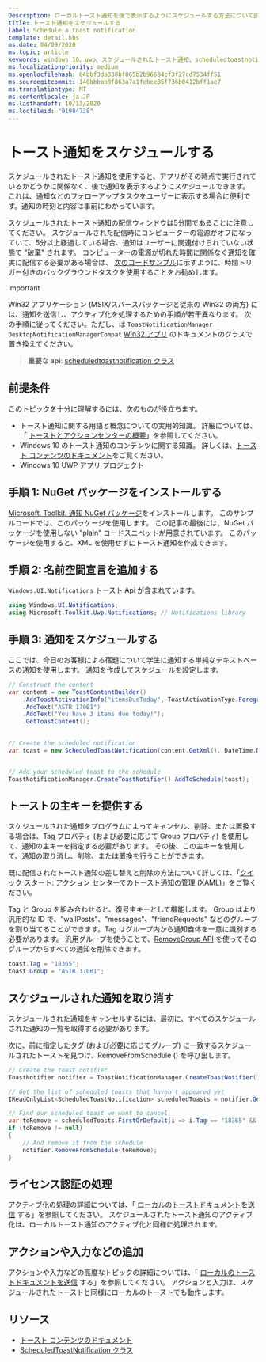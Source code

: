 ```yaml
---
Description: ローカルトースト通知を後で表示するようにスケジュールする方法について説明します。
title: トースト通知をスケジュールする
label: Schedule a toast notification
template: detail.hbs
ms.date: 04/09/2020
ms.topic: article
keywords: windows 10、uwp、スケジュールされたトースト通知、scheduledtoastnotification、方法、クイックスタート、作業の開始、コードサンプル、チュートリアル
ms.localizationpriority: medium
ms.openlocfilehash: 04bbf3da388bf065b2b96684cf3f27cd7534ff51
ms.sourcegitcommit: 140bbbab0f863a7a1febee85f736b0412bff1ae7
ms.translationtype: MT
ms.contentlocale: ja-JP
ms.lasthandoff: 10/13/2020
ms.locfileid: "91984738"
---
```

# <a name="schedule-a-toast-notification"></a>トースト通知をスケジュールする

スケジュールされたトースト通知を使用すると、アプリがその時点で実行されているかどうかに関係なく、後で通知を表示するようにスケジュールできます。 これは、通知などのフォローアップタスクをユーザーに表示する場合に便利です。通知の時刻と内容は事前にわかっています。

スケジュールされたトースト通知の配信ウィンドウは5分間であることに注意してください。 スケジュールされた配信時にコンピューターの電源がオフになっていて、5分以上経過している場合、通知はユーザーに関連付けられていない状態で "破棄" されます。 コンピューターの電源が切れた時間に関係なく通知を確実に配信する必要がある場合は、 [次のコードサンプル](https://github.com/WindowsNotifications/quickstart-snoozable-toasts-even-if-computer-is-off)に示すように、時間トリガー付きのバックグラウンドタスクを使用することをお勧めします。

> [!IMPORTANT]
> Win32 アプリケーション (MSIX/スパースパッケージと従来の Win32 の両方) には、通知を送信し、アクティブ化を処理するための手順が若干異なります。 次の手順に従ってください。ただし、は `ToastNotificationManager` `DesktopNotificationManagerCompat` [Win32 アプリ](toast-desktop-apps.md) のドキュメントのクラスで置き換えてください。

> **重要な api**: [scheduledtoastnotification クラス](/uwp/api/Windows.UI.Notifications.ScheduledToastNotification)


## <a name="prerequisites"></a>前提条件

このトピックを十分に理解するには、次のものが役立ちます。

* トースト通知に関する用語と概念についての実用的知識。 詳細については、「 [トーストとアクションセンターの概要](/archive/blogs/tiles_and_toasts/toast-notification-and-action-center-overview-for-windows-10)」を参照してください。
* Windows 10 のトースト通知のコンテンツに関する知識。 詳しくは、[トースト コンテンツのドキュメント](adaptive-interactive-toasts.md)をご覧ください。
* Windows 10 UWP アプリ プロジェクト


## <a name="step-1-install-nuget-package"></a>手順 1: NuGet パッケージをインストールする

[Microsoft. Toolkit. 通知 NuGet パッケージ](https://www.nuget.org/packages/Microsoft.Toolkit.Uwp.Notifications/)をインストールします。 このサンプルコードでは、このパッケージを使用します。 この記事の最後には、NuGet パッケージを使用しない "plain" コードスニペットが用意されています。 このパッケージを使用すると、XML を使用せずにトースト通知を作成できます。


## <a name="step-2-add-namespace-declarations"></a>手順 2: 名前空間宣言を追加する

`Windows.UI.Notifications` トースト Api が含まれています。

```csharp
using Windows.UI.Notifications;
using Microsoft.Toolkit.Uwp.Notifications; // Notifications library
```


## <a name="step-3-schedule-the-notification"></a>手順 3: 通知をスケジュールする

ここでは、今日のお客様による宿題について学生に通知する単純なテキストベースの通知を使用します。 通知を作成してスケジュールを設定します。

```csharp
// Construct the content
var content = new ToastContentBuilder()
    .AddToastActivationInfo("itemsDueToday", ToastActivationType.Foreground)
    .AddText("ASTR 170B1")
    .AddText("You have 3 items due today!");
    .GetToastContent();

    
// Create the scheduled notification
var toast = new ScheduledToastNotification(content.GetXml(), DateTime.Now.AddSeconds(5));


// Add your scheduled toast to the schedule
ToastNotificationManager.CreateToastNotifier().AddToSchedule(toast);
```


## <a name="provide-a-primary-key-for-your-toast"></a>トーストの主キーを提供する

スケジュールされた通知をプログラムによってキャンセル、削除、または置換する場合は、Tag プロパティ (および必要に応じて Group プロパティ) を使用して、通知の主キーを指定する必要があります。 その後、この主キーを使用して、通知の取り消し、削除、または置換を行うことができます。

既に配信されたトースト通知の差し替えと削除の方法について詳しくは、「[クイック スタート: アクション センターでのトースト通知の管理 (XAML)](/previous-versions/windows/apps/dn631260(v=win.10))」をご覧ください。

Tag と Group を組み合わせると、復号主キーとして機能します。 Group はより汎用的な ID で、"wallPosts"、"messages"、"friendRequests" などのグループを割り当てることができます。Tag はグループ内から通知自体を一意に識別する必要があります。 汎用グループを使うことで、[RemoveGroup API](/uwp/api/Windows.UI.Notifications.ToastNotificationHistory#Windows_UI_Notifications_ToastNotificationHistory_RemoveGroup_System_String_) を使ってそのグループからすべての通知を削除できます。

```csharp
toast.Tag = "18365";
toast.Group = "ASTR 170B1";
```


## <a name="cancel-scheduled-notifications"></a>スケジュールされた通知を取り消す

スケジュールされた通知をキャンセルするには、最初に、すべてのスケジュールされた通知の一覧を取得する必要があります。

次に、前に指定したタグ (および必要に応じてグループ) に一致するスケジュールされたトーストを見つけ、RemoveFromSchedule () を呼び出します。

```csharp
// Create the toast notifier
ToastNotifier notifier = ToastNotificationManager.CreateToastNotifier();

// Get the list of scheduled toasts that haven't appeared yet
IReadOnlyList<ScheduledToastNotification> scheduledToasts = notifier.GetScheduledToastNotifications();

// Find our scheduled toast we want to cancel
var toRemove = scheduledToasts.FirstOrDefault(i => i.Tag == "18365" && i.Group == "ASTR 170B1");
if (toRemove != null)
{
    // And remove it from the schedule
    notifier.RemoveFromSchedule(toRemove);
}
```


## <a name="activation-handling"></a>ライセンス認証の処理

アクティブ化の処理の詳細については、「 [ローカルのトーストドキュメントを送信](send-local-toast.md) する」を参照してください。 スケジュールされたトースト通知のアクティブ化は、ローカルトースト通知のアクティブ化と同様に処理されます。


## <a name="adding-actions-inputs-and-more"></a>アクションや入力などの追加

アクションや入力などの高度なトピックの詳細については、「 [ローカルのトーストドキュメントを送信](send-local-toast.md) する」を参照してください。 アクションと入力は、スケジュールされたトーストと同様にローカルのトーストでも動作します。


## <a name="resources"></a>リソース

* [トースト コンテンツのドキュメント](adaptive-interactive-toasts.md)
* [ScheduledToastNotification クラス](/uwp/api/Windows.UI.Notifications.ScheduledToastNotification)